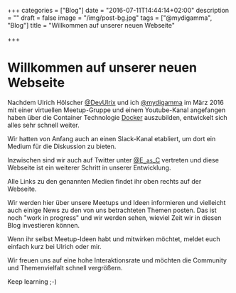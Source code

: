 +++
categories = ["Blog"]
date = "2016-07-11T14:44:14+02:00"
description = ""
draft = false
image = "/img/post-bg.jpg"
tags = ["@mydigamma", "Blog"]
title = "Willkommen auf unserer neuen Webseite"

+++

# Willkommen auf unserer neuen Webseite

Nachdem Ulrich Hölscher [@DevUlrix](https://twitter.com/DevUlrix) und ich
[@mydigamma](https://twitter.com/MyDigamma) im März 2016 mit einer virtuellen Meetup-Gruppe und einem Youtube-Kanal angefangen haben über die Container Technologie [Docker](docker.com) auszubilden, entwickelt sich alles sehr schnell weiter.

Wir hatten von Anfang auch an einen Slack-Kanal etabliert, um dort ein Medium für die Diskussion zu bieten.

Inzwischen sind wir auch auf Twitter unter [@E`_as`_C](https://twitter.com/e_as_c) vertreten und diese Webseite ist ein weiterer Schritt in unserer Entwicklung.

Alle Links zu den genannten Medien findet ihr oben rechts auf der Webseite.

Wir werden hier über unsere Meetups und Ideen informieren und vielleicht auch einige News zu den von uns betrachteten Themen posten. Das ist noch "work in progress" und wir werden sehen, wieviel Zeit wir in diesen Blog investieren können.

Wenn ihr selbst Meetup-Ideen habt und mitwirken möchtet, meldet euch einfach kurz bei Ulrich oder mir.

Wir freuen uns auf eine hohe Interaktionsrate und möchten die Community und Themenvielfalt schnell vergrößern.

Keep learning ;-)